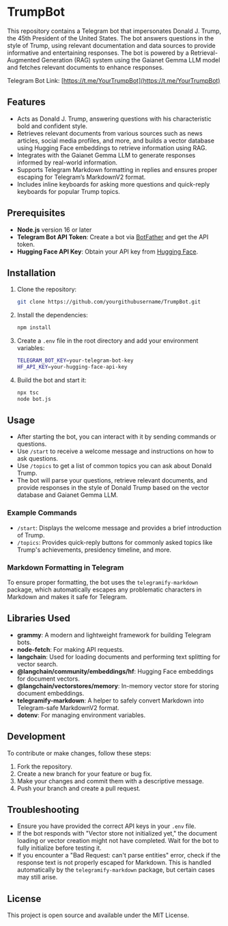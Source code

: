 # TrumpBot

This repository contains a Telegram bot that impersonates Donald J. Trump, the 45th President of the United States. The bot answers questions in the style of Trump, using relevant documentation and data sources to provide informative and entertaining responses. The bot is powered by a Retrieval-Augmented Generation (RAG) system using the Gaianet Gemma LLM model and fetches relevant documents to enhance responses.

Telegram Bot Link: [https://t.me/YourTrumpBot](https://t.me/YourTrumpBot)

## Features

- Acts as Donald J. Trump, answering questions with his characteristic bold and confident style.
- Retrieves relevant documents from various sources such as news articles, social media profiles, and more, and builds a vector database using Hugging Face embeddings to retrieve information using RAG.
- Integrates with the Gaianet Gemma LLM to generate responses informed by real-world information.
- Supports Telegram Markdown formatting in replies and ensures proper escaping for Telegram’s MarkdownV2 format.
- Includes inline keyboards for asking more questions and quick-reply keyboards for popular Trump topics.

## Prerequisites

- **Node.js** version 16 or later
- **Telegram Bot API Token**: Create a bot via [BotFather](https://core.telegram.org/bots#botfather) and get the API token.
- **Hugging Face API Key**: Obtain your API key from [Hugging Face](https://huggingface.co/settings/tokens).

## Installation

1. Clone the repository:
    ```bash
    git clone https://github.com/yourgithubusername/TrumpBot.git
    ```

2. Install the dependencies:
    ```bash
    npm install
    ```

3. Create a `.env` file in the root directory and add your environment variables:
    ```bash
    TELEGRAM_BOT_KEY=your-telegram-bot-key
    HF_API_KEY=your-hugging-face-api-key
    ```

4. Build the bot and start it:
    ```bash
    npx tsc
    node bot.js
    ```

## Usage

- After starting the bot, you can interact with it by sending commands or questions.
- Use `/start` to receive a welcome message and instructions on how to ask questions.
- Use `/topics` to get a list of common topics you can ask about Donald Trump.
- The bot will parse your questions, retrieve relevant documents, and provide responses in the style of Donald Trump based on the vector database and Gaianet Gemma LLM.

### Example Commands

- `/start`: Displays the welcome message and provides a brief introduction of Trump.
- `/topics`: Provides quick-reply buttons for commonly asked topics like Trump's achievements, presidency timeline, and more.

### Markdown Formatting in Telegram

To ensure proper formatting, the bot uses the `telegramify-markdown` package, which automatically escapes any problematic characters in Markdown and makes it safe for Telegram.

## Libraries Used

- **grammy**: A modern and lightweight framework for building Telegram bots.
- **node-fetch**: For making API requests.
- **langchain**: Used for loading documents and performing text splitting for vector search.
- **@langchain/community/embeddings/hf**: Hugging Face embeddings for document vectors.
- **@langchain/vectorstores/memory**: In-memory vector store for storing document embeddings.
- **telegramify-markdown**: A helper to safely convert Markdown into Telegram-safe MarkdownV2 format.
- **dotenv**: For managing environment variables.

## Development

To contribute or make changes, follow these steps:

1. Fork the repository.
2. Create a new branch for your feature or bug fix.
3. Make your changes and commit them with a descriptive message.
4. Push your branch and create a pull request.

## Troubleshooting

- Ensure you have provided the correct API keys in your `.env` file.
- If the bot responds with "Vector store not initialized yet," the document loading or vector creation might not have completed. Wait for the bot to fully initialize before testing it.
- If you encounter a "Bad Request: can't parse entities" error, check if the response text is not properly escaped for Markdown. This is handled automatically by the `telegramify-markdown` package, but certain cases may still arise.

## License

This project is open source and available under the MIT License.
